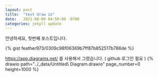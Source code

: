 ```yaml
---
layout: post
title:  "test draw io"
date:   2021-08-09 04:50:00 -0700
categories: jekyll update
---
```


안녕하세요, 첫번째 포스트입니다.

{% gist feather973/0309c98f06369b7ff87b852517b786de	%}

https://app.diagrams.net/ 를 사용해서 그렸습니다. ( github 로그인 필요 )
{% drawio path="../_data/Untitled\ Diagram.drawio" page_number=0 height=1000 %}
